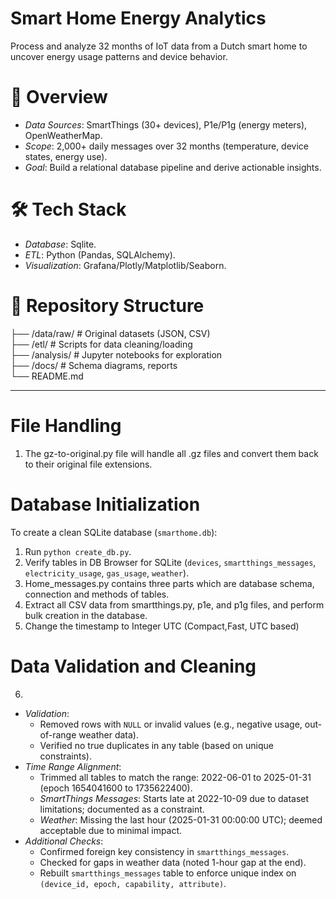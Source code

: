 # Smart Home Energy Analytics  

Process and analyze 32 months of IoT data from a Dutch smart home to uncover energy usage patterns and device behavior.  

# 📌 Overview  
- *Data Sources*: SmartThings (30+ devices), P1e/P1g (energy meters), OpenWeatherMap.  
- *Scope*: 2,000+ daily messages over 32 months (temperature, device states, energy use).  
- *Goal*: Build a relational database pipeline and derive actionable insights.  

# 🛠️ Tech Stack  
- *Database*: Sqlite.  
- *ETL*: Python (Pandas, SQLAlchemy).  
- *Visualization*: Grafana/Plotly/Matplotlib/Seaborn.  

# 📂 Repository Structure  
├── /data/raw/           # Original datasets (JSON, CSV)  
├── /etl/                # Scripts for data cleaning/loading  
├── /analysis/           # Jupyter notebooks for exploration  
├── /docs/               # Schema diagrams, reports  
└── README.md  


--------------------------------------------------------------------------------------------------------------------------------------------

# File Handling
1. The gz-to-original.py file will handle all .gz files and convert them back to their original file extensions. 

# Database Initialization
To create a clean SQLite database (`smarthome.db`):
1. Run `python create_db.py`.
2. Verify tables in DB Browser for SQLite (`devices`, `smartthings_messages`, `electricity_usage`, `gas_usage`, `weather`).
3. Home_messages.py contains three parts which are database schema, connection and methods of tables.
4. Extract all CSV data from smartthings.py, p1e, and p1g files, and perform bulk creation in the database.
5. Change the timestamp to Integer UTC (Compact,Fast, UTC based)
# Data Validation and Cleaning
6.
- *Validation*:
  - Removed rows with `NULL` or invalid values (e.g., negative usage, out-of-range weather data).
  - Verified no true duplicates in any table (based on unique constraints).
- *Time Range Alignment*:
  - Trimmed all tables to match the range: 2022-06-01 to 2025-01-31 (epoch 1654041600 to 1735622400).
  - *SmartThings Messages*: Starts late at 2022-10-09 due to dataset limitations; documented as a constraint.
  - *Weather*: Missing the last hour (2025-01-31 00:00:00 UTC); deemed acceptable due to minimal impact.
- *Additional Checks*:
  - Confirmed foreign key consistency in `smartthings_messages`.
  - Checked for gaps in weather data (noted 1-hour gap at the end).
  - Rebuilt `smartthings_messages` table to enforce unique index on `(device_id, epoch, capability, attribute)`.